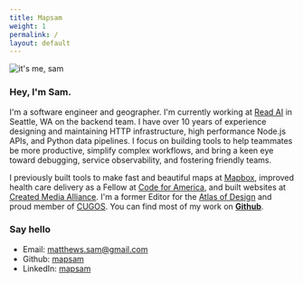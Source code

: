 ```yaml
---
title: Mapsam
weight: 1
permalink: /
layout: default
---
```


![it's me, sam](/images/me.png)

### Hey, I'm Sam.

I'm a software engineer and geographer. I'm currently working at [Read AI](https://read.ai) in Seattle, WA on the backend team. I have over 10 years of experience designing and maintaining HTTP infrastructure, high performance Node.js APIs, and Python data pipelines. I focus on building tools to help teammates be more productive, simplify complex workflows, and bring a keen eye toward debugging, service observability, and fostering friendly teams.

I previously built tools to make fast and beautiful maps at [Mapbox](https://mapbox.com), improved health care delivery as a Fellow at [Code for America](http://codeforamerica.org), and built websites at [Created Media Alliance](https://creativemediaalliance.com). I'm a former Editor for the [Atlas of Design](http://atlasofdesign.org) and proud member of [CUGOS](http://cugos.org). You can find most of my work on **[Github](http://github.com/mapsam)**.

### Say hello

* Email: [matthews.sam@gmail.com](mailto:matthews.sam@gmail.com)
* Github: [mapsam](http://github.com/mapsam)
* LinkedIn: [mapsam](https://www.linkedin.com/in/mapsam)
